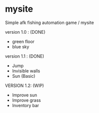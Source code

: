 # mysite

Simple afk fishing automation game / mysite

version 1.0 : (DONE)
- green floor
- blue sky

version 1.1 : (DONE)
- Jump 
- Invisible walls 
- Sun (Basic) 

VERSION 1.2: (WIP)
- Improve sun
- Improve grass
- Inventory bar
